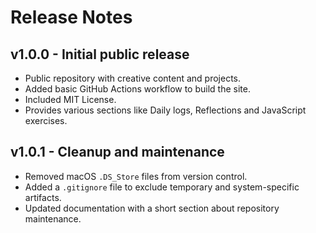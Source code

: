 # Release Notes

## v1.0.0 - Initial public release

- Public repository with creative content and projects.
- Added basic GitHub Actions workflow to build the site.
- Included MIT License.
- Provides various sections like Daily logs, Reflections and JavaScript exercises.

## v1.0.1 - Cleanup and maintenance
- Removed macOS `.DS_Store` files from version control.
- Added a `.gitignore` file to exclude temporary and system-specific artifacts.
- Updated documentation with a short section about repository maintenance.
